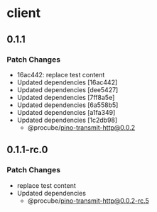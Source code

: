 # client

## 0.1.1

### Patch Changes

-   16ac442: replace test content
-   Updated dependencies [16ac442]
-   Updated dependencies [dee5427]
-   Updated dependencies [7ff8a5e]
-   Updated dependencies [6a558b5]
-   Updated dependencies [a1fa349]
-   Updated dependencies [1c2db98]
    -   @procube/pino-transmit-http@0.0.2

## 0.1.1-rc.0

### Patch Changes

-   replace test content
-   Updated dependencies
    -   @procube/pino-transmit-http@0.0.2-rc.5
